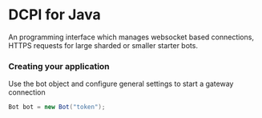 # **DCPI for Java**
An programming interface which manages websocket based connections, HTTPS requests for large sharded or smaller starter bots.

### Creating your application
Use the bot object and configure general settings to start a gateway connection
```java
Bot bot = new Bot("token");
```
